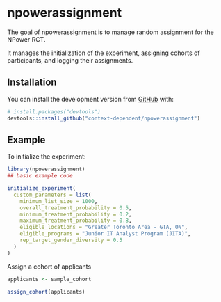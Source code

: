 
<!-- README.md is generated from README.Rmd. Please edit that file -->

# npowerassignment

<!-- badges: start -->
<!-- badges: end -->

The goal of npowerassignment is to manage random assignment for the
NPower RCT.

It manages the initialization of the experiment, assigning cohorts of
participants, and logging their assignments.

## Installation

You can install the development version from
[GitHub](https://github.com/) with:

``` r
# install.packages("devtools")
devtools::install_github("context-dependent/npowerassignment")
```

## Example

To initialize the experiment:

``` r
library(npowerassignment)
## basic example code

initialize_experiment(
  custom_parameters = list(
    minimum_list_size = 1000, 
    overall_treatment_probability = 0.5,
    minimum_treatment_probability = 0.2, 
    maximum_treatment_probability = 0.8, 
    eligible_locations = "Greater Toronto Area - GTA, ON", 
    eligible_programs = "Junior IT Analyst Program (JITA)",
    rep_target_gender_diversity = 0.5
  )
)
```

Assign a cohort of applicants

``` r
applicants <- sample_cohort

assign_cohort(applicants)
```
